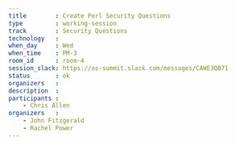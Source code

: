 ```yaml
---
title        : Create Perl Security Questions
type         : working-session
track        : Security Questions
technology   :
when_day     : Wed
when_time    : PM-3
room_id      : room-4
session_slack: https://os-summit.slack.com/messages/CAWE3QB71
status       : ok
organizers   :
description  :
participants :
    - Chris Allen
organizers   :
    - John Fitzgerald
    - Rachel Power
---
```

